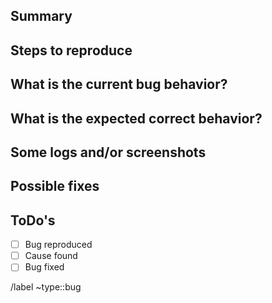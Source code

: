 ## Summary


## Steps to reproduce


## What is the current bug behavior?


## What is the expected correct behavior?


## Some logs and/or screenshots


## Possible fixes


## ToDo's
- [ ] Bug reproduced
- [ ] Cause found
- [ ] Bug fixed

/label ~type::bug  